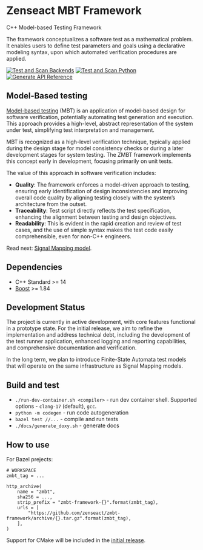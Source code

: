 <!-- (c) Copyright 2024 Zenseact AB -->
<!-- SPDX-License-Identifier: Apache-2.0 -->

Zenseact MBT Framework
==================

C++ Model-based Testing Framework

The framework conceptualizes a software test as a mathematical problem.
It enables users to define test parameters and goals using a declarative
modeling syntax, upon which automated verification procedures are applied.

[![Test and Scan Backends](https://github.com/zenseact/zmbt-framework/actions/workflows/test-and-scan-backends.yml/badge.svg)](https://github.com/zenseact/zmbt-framework/actions/workflows/test-and-scan-backends.yml)
[![Test and Scan Python](https://github.com/zenseact/zmbt-framework/actions/workflows/test-and-scan-python.yml/badge.svg)](https://github.com/zenseact/zmbt-framework/actions/workflows/test-and-scan-python.yml)
[![Generate API Reference](https://github.com/zenseact/zmbt-framework/actions/workflows/publish-docs.yml/badge.svg)](https://github.com/zenseact/zmbt-framework/actions/workflows/publish-docs.yml)


## Model-Based testing

[Model-based testing](https://en.wikipedia.org/wiki/Model-based_testing) (MBT) is an application of model-based design for software verification, potentially automating test generation and execution. This approach provides a high-level, abstract representation of the system under test, simplifying test interpretation and management.

MBT is recognized as a high-level verification technique, typically applied during the design stage for model consistency checks or during a later development stages for system testing. The ZMBT framework implements this concept early in development, focusing primarily on unit tests.

The value of this approach in software verification includes:

- **Quality**: The framework enforces a model-driven approach to testing, ensuring early identification of design inconsistencies and improving overall code quality by aligning testing closely with the system’s architecture from the outset.
- **Traceability**: Test script directly reflects the test specification, enhancing the alignment between testing and design objectives.
- **Readability**: This is evident in the rapid creation and review of test cases, and the use of simple syntax makes the test code easily comprehensible, even for non-C++ engineers.

Read next: [Signal Mapping model](docs/signal-mapping.md).


## Dependencies

 - C++ Standard >= 14
 - [Boost](https://www.boost.org/) >= 1.84


## Development Status

The project is currently in active development, with core features functional in a prototype state. For the initial release, we aim to refine the implementation and address technical debt, including the development of the test runner application, enhanced logging and reporting capabilities, and comprehensive documentation and verification.

In the long term, we plan to introduce Finite-State Automata test models that will operate on the same infrastructure as Signal Mapping models.


## Build and test

 - `./run-dev-container.sh <compiler>` - run dev container shell. Supported options - `clang-17` (default), `gcc`.
 - `python -m codegen` - run code autogeneration
 - `bazel test //...` - compile and run tests
 - `./docs/generate_doxy.sh` - generate docs


## How to use

For Bazel prejects:

```Starlark
# WORKSPACE
zmbt_tag = ...

http_archive(
    name = "zmbt",
    sha256 = ...,
    strip_prefix = "zmbt-framework-{}".format(zmbt_tag),
    urls = [
        "https://github.com/zenseact/zmbt-framework/archive/{}.tar.gz".format(zmbt_tag),
    ],
)
```

Support for CMake will be included in the [initial release](https://github.com/zenseact/zmbt-framework/milestone/3).

